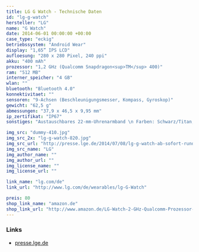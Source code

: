 ```yaml
---
title: LG G Watch - Technische Daten
id: "lg-g-watch"
hersteller: "LG"
name: "G Watch"
date: 2014-06-01 00:00:00 +00:00
case_type: "eckig"
betriebssystem: "Android Wear"
display: "1,65” IPS LCD"
aufloesung: "280 x 280 Pixel, 240 ppi"
akku: "400 mAh"
prozessor: "1,2 GHz (Qualcomm Snapdragon<sup>TM</sup> 400)"
ram: "512 MB"
interner_speicher: "4 GB"
wlan: ""
bluetooth: "Bluetooth 4.0"
konnektivitaet: ""
sensoren: "9-Achsen (Beschleunigungsmesser, Kompass, Gyroskop)"
gewicht: "62,5 g"
abmessungen: "37,9 x 46,5 x 9,95 mm"
ip_zertifikat: "IP67"
sonstiges: "Austauschbares 22-mm-Uhrenarmband \n Farben: Schwarz/Titan, Weiß/Gold"

img_src: "dummy-410.jpg"
img_src_2x: "lg-g-watch-820.jpg"
img_src_url: "http://presse.lge.de/2014/07/08/lg-g-watch-ab-sofort-rund-um-den-globus-erhaeltlich/"
img_src_name: "LG"
img_author_name: ""
img_author_url: ""
img_license_name: ""
img_license_url: ""

link_name: "lg.com/de"
link_url: "http://www.lg.com/de/wearables/lg-G-Watch"

preis: 80
shop_link_name: "amazon.de"
shop_link_url: "http://www.amazon.de/LG-Watch-2-GHz-Qualcomm-Prozessor-micro-USB-Bluetooth-Schwarz/dp/B00LWUGLP0/"
---
```


### Links
* [presse.lge.de](http://presse.lge.de/2014/07/08/lg-g-watch-ab-sofort-rund-um-den-globus-erhaeltlich/)
